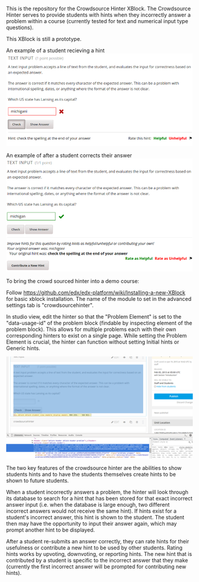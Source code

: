 This is the repository for the Crowdsource Hinter XBlock. The Crowdsource Hinter serves to provide students with hints when they incorrectly answer a problem within a course (currently tested for text and numerical input type questions).

This XBlock is still a prototype. 

An example of a student recieving a hint 
![CrowdSourceHinter Hint Screenshot](crowdsourcehinter_hint.png)


An example of after a student corrects their answer
![CrowdSourceHinter Screenshot](crowdsourcehinter_correct.png)

To bring the crowd sourced hinter into a demo course:

Follow https://github.com/edx/edx-platform/wiki/Installing-a-new-XBlock for basic xblock installation. The name of the module to set in the advanced settings tab is "crowdsourcehinter".

In studio view, edit the hinter so that the "Problem Element" is set to the "data-usage-id" of the problem block (findable by inspecting element of the problem block). This allows for multiple problems each with their own corresponding hinters to exist on a single page. While setting the Problem Element is crucial, the hinter can function without setting Initial hints or Generic hints.

![CrowdSourceHinter Installation Screenshot](crowdsourcehinter_setup.png)

The two key features of the crowdsource hinter are the abilities to show students hints and to have the students themselves create hints to be shown to future students. 

When a student incorrectly answers a problem, the hinter will look through its database to search for a hint that has been stored for that exact incorrect answer input (i.e. when the database is large enough, two different incorrect answers would not receive the same hint). If hints exist for a student's incorrect answer, this hint is shown to the student. The student then may have the opportunity to input their answer again, which may prompt another hint to be displayed.

After a student re-submits an answer correctly, they can rate hints for their usefulness or contribute a new hint to be used by other students. Rating hints works by upvoting, downvoting, or reporting hints. The new hint that is contributed by a student is specific to the incorrect answer that they make (currently the first incorrect answer will be prompted for contributing new hints).
